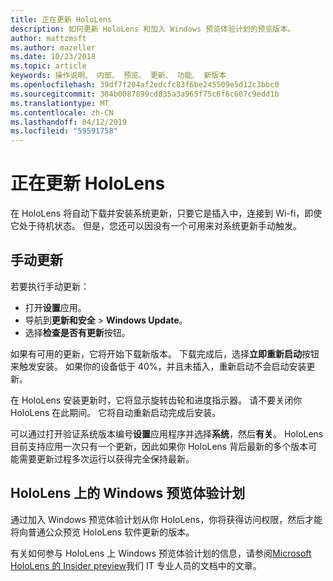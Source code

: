 ```yaml
---
title: 正在更新 HoloLens
description: 如何更新 HoloLens 和加入 Windows 预览体验计划的预览版本。
author: mattzmsft
ms.author: mazeller
ms.date: 10/23/2018
ms.topic: article
keywords: 操作说明、 内部、 预览、 更新、 功能、 新版本
ms.openlocfilehash: 39df7f204af2edcfc83f6be245509e5d12c3bbc0
ms.sourcegitcommit: 384b0087899cd835a3a965f75c6f6c607c9edd1b
ms.translationtype: MT
ms.contentlocale: zh-CN
ms.lasthandoff: 04/12/2019
ms.locfileid: "59591758"
---
```

# <a name="updating-hololens"></a>正在更新 HoloLens

在 HoloLens 将自动下载并安装系统更新，只要它是插入中，连接到 Wi-fi，即使它处于待机状态。 但是，您还可以因没有一个可用来对系统更新手动触发。

## <a name="manual-update"></a>手动更新

若要执行手动更新：
* 打开**设置**应用。
* 导航到**更新和安全** > **Windows Update**。
* 选择**检查是否有更新**按钮。

如果有可用的更新，它将开始下载新版本。 下载完成后，选择**立即重新启动**按钮来触发安装。 如果你的设备低于 40%，并且未插入，重新启动不会启动安装更新。

在 HoloLens 安装更新时，它将显示旋转齿轮和进度指示器。 请不要关闭你 HoloLens 在此期间。 它将自动重新启动完成后安装。

可以通过打开验证系统版本编号**设置**应用程序并选择**系统**，然后**有关**。 HoloLens 目前支持应用一次只有一个更新，因此如果你 HoloLens 背后最新的多个版本可能需要更新过程多次运行以获得完全保持最新。

## <a name="windows-insider-program-on-hololens"></a>HoloLens 上的 Windows 预览体验计划

通过加入 Windows 预览体验计划从你 HoloLens，你将获得访问权限，然后才能将向普通公众预览 HoloLens 软件更新的版本。

有关如何参与 HoloLens 上 Windows 预览体验计划的信息，请参阅[Microsoft HoloLens 的 Insider preview](https://docs.microsoft.com/hololens/hololens-insider)我们 IT 专业人员的文档中的文章。
